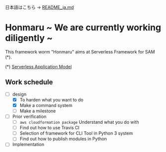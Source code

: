 日本語はこちら → [README_ja.md](README_ja.md)
# Honmaru ~ We are currently working diligently ~
This framework worm "Honmaru" aims at Serverless Framework for SAM (*).

(*) [Serverless Application Model](https://github.com/awslabs/serverless-application-model)

## Work schedule
- [ ] design
  - [x] To harden what you want to do
  - [x] Make a command system
  - [ ] Make a milestone
- [ ] Prior verification
  - [ ] ```aws cloudformation package``` Understand what you do with
  - [ ] Find out how to use Travis CI
  - [ ] Selection of framework for CLI Tool in Python 3 system
  - [ ] Find out how to publish modules in Python
- [ ] Implementation
